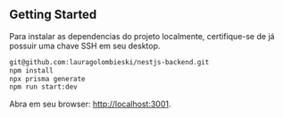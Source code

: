 ## Getting Started

Para instalar as dependencias do projeto localmente, certifique-se de já possuir uma chave SSH em seu desktop.

```bash
git@github.com:lauragolombieski/nestjs-backend.git
npm install
npx prisma generate
npm run start:dev
```

Abra em seu browser: [http://localhost:3001](http://localhost:3001).
